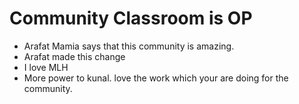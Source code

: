 # Community Classroom is OP

- Arafat Mamia says that this community is amazing.
- Arafat made this change
- I love MLH
- More power to kunal. love the work which your are doing for the community.
